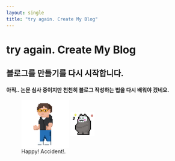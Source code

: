 ```yaml
---
layout: single
title: "try again. Create My Blog"
---
```

try again. Create My Blog 
===
블로그를 만들기를 다시 시작합니다.
---


#### 아직.. 논문 심사 중이지만 천천히 블로그 작성하는 법을 다시 배워야 겠네요.


<figure class="half">
  <a href="link"><img src="/images/KEC_05.gif" align=center width="30%" height="30%" ></a>
  <a href="link"><img src="/images/TableBear.gif" align=center width="15%" height="15%"></a>
  <figcaption> Happy! Accident!.</figcaption>
</figure>


<!-- ![철!](/images/KEC_05.gif){: width="20%" height="20%"}{: .center} 
![happy bear~!](/images/TableBear.gif){: width="20%" height="20%"}{: .center}
#### Happy! Accident! -->

